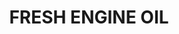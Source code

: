 ---
layout: product
title: "FRESH ENGINE OIL"
price: "500" 
desc: "Emajl Efekat"
img_path: "/assets/img/A.MIG-1408.jpg"
brand: "AMMO"
available: false
special_offer: true
new: false
soon: false
cat: "060000"
subcat: "060600"
subsubcat: "00"
sifra: "A.MIG-1408"
---